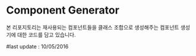 # Component Generator

본 리포지토리는 재사용되는 컴포넌트들을 클래스 조합으로 생성해주는 컴포넌트 생성기에 대한 코드를 담고 있습니다.

#last update : 10/05/2016

